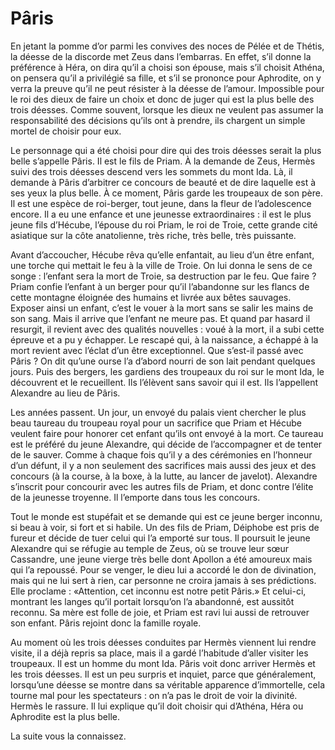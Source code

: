# Pâris


En jetant la pomme d’or parmi les convives des noces de Pélée et de Thétis, la déesse de la discorde met Zeus dans l’embarras. En effet, s’il donne la préférence à Héra, on dira qu’il a choisi son épouse, mais s’il choisit Athéna, on pensera qu’il a privilégié sa fille, et s’il se prononce pour Aphrodite, on y verra la preuve qu’il ne peut résister à la déesse de l’amour.
Impossible pour le roi des dieux de faire un choix et donc de juger qui est la plus belle des trois déesses. Comme souvent, lorsque les dieux ne veulent pas assumer la responsabilité des décisions qu’ils ont à prendre, ils chargent un simple mortel de choisir pour eux.

Le personnage qui a été choisi pour dire qui des trois déesses serait la plus belle s’appelle Pâris. Il est le fils de Priam. À la demande de Zeus, Hermès suivi des trois déesses descend vers les sommets du mont Ida. Là, il demande à Pâris d’arbitrer ce concours de beauté et de dire laquelle est à ses yeux la plus belle. À ce moment, Pâris garde les troupeaux de son père. Il est une espèce de roi-berger, tout jeune, dans la fleur de l’adolescence encore. Il a eu une enfance et une jeunesse extraordinaires : il est le plus jeune fils d’Hécube, l’épouse du roi Priam, le roi de Troie, cette grande cité asiatique sur la côte anatolienne, très riche, très belle, très puissante.

Avant d’accoucher, Hécube rêva qu’elle enfantait, au lieu d’un être enfant, une torche qui mettait le feu à la ville de Troie. On lui donna le sens de ce songe : l’enfant sera la mort de Troie, sa destruction par le feu. Que faire ? Priam confie l’enfant à un berger pour qu’il l’abandonne sur les flancs de cette montagne éloignée des humains et livrée aux bêtes sauvages. Exposer ainsi un enfant, c’est le vouer à la mort sans se salir les mains de son sang. Mais il arrive que l’enfant ne meure pas. Et quand par hasard il resurgit, il revient avec des qualités nouvelles : voué à la mort, il a subi cette épreuve et a pu y échapper. Le rescapé qui, à la naissance, a échappé à la mort revient avec l’éclat d’un être exceptionnel. Que s’est-il passé avec Pâris ? On dit qu’une ourse l’a d’abord nourri de son lait pendant quelques jours. Puis des bergers, les gardiens des troupeaux du roi sur le mont Ida, le découvrent et le recueillent. Ils l’élèvent sans savoir qui il est. Ils l’appellent Alexandre au lieu de Pâris.

Les années passent. Un jour, un envoyé du palais vient chercher le plus beau taureau du troupeau royal pour un sacrifice que Priam et Hécube veulent faire pour honorer cet enfant qu’ils ont envoyé à la mort. Ce taureau est le préféré du jeune Alexandre, qui décide de l’accompagner et de tenter de le sauver. Comme à chaque fois qu’il y a des cérémonies en l’honneur d’un défunt, il y a non seulement des sacrifices mais aussi des jeux et des concours (à la course, à la boxe, à la lutte, au lancer de javelot). Alexandre s’inscrit pour concourir avec les autres fils de Priam, et donc contre l’élite de la jeunesse troyenne. Il l’emporte dans tous les concours.

Tout le monde est stupéfait et se demande qui est ce jeune berger inconnu, si beau à voir, si fort et si habile. Un des fils de Priam, Déiphobe est pris de fureur et décide de tuer celui qui l’a emporté sur tous. Il poursuit le jeune Alexandre qui se réfugie au temple de Zeus, où se trouve leur sœur Cassandre, une jeune vierge très belle dont Apollon a été amoureux mais qui l’a repoussé. Pour se venger, le dieu lui a accordé le don de divination, mais qui ne lui sert à rien, car personne ne croira jamais à ses prédictions. Elle proclame : «Attention, cet inconnu est notre petit Pâris.» Et celui-ci, montrant les langes qu’il portait lorsqu’on l’a abandonné, est aussitôt reconnu. Sa mère est folle de joie, et Priam est ravi lui aussi de retrouver son enfant. Pâris rejoint donc la famille royale.

Au moment où les trois déesses conduites par Hermès viennent lui rendre visite, il a déjà repris sa place, mais il a gardé l’habitude d’aller visiter les troupeaux. Il est un homme du mont Ida. Pâris voit donc arriver Hermès et les trois déesses. Il est un peu surpris et inquiet, parce que généralement, lorsqu’une déesse se montre dans sa véritable apparence d’immortelle, cela tourne mal pour les spectateurs : on n’a pas le droit de voir la divinité. Hermès le rassure. Il lui explique qu’il doit choisir qui d’Athéna, Héra ou Aphrodite est la plus belle.

La suite vous la connaissez.